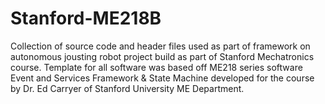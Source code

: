 # Stanford-ME218B

Collection of source code and header files used as part of framework on autonomous jousting robot project build as part of Stanford Mechatronics course.
Template for all software was based off ME218 series software Event and Services Framework & State Machine developed for the course by Dr. Ed Carryer of Stanford University ME Department.
